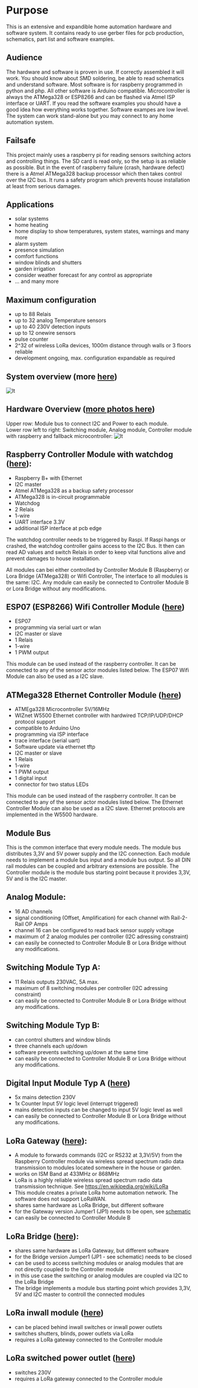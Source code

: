 # Purpose
This is an extensive and expandible home automation hardware and software system.
It contains ready to use gerber files for pcb production, schematics, part list and software examples.

## Audience
The hardware and software is proven in use. If correctly assembled it will work. You should know about SMD soldering, be able to read
schematics and understand software. Most software is for raspberry programmed in python and php. All other software is Arduino compatible. Microcontroller is always the ATMega328 or ESP8266 and can be flashed via Atmel ISP interface or UART. If you read the software examples you should have a good idea
how everything works together. Software exampes are low level. The system can work stand-alone but you may connect to any home automation system.

## Failsafe
This project mainly uses a raspberry pi for reading sensors switching actors and controlling things. The SD card is read only, so the setup is as reliable as possible. But in the event of raspberry failure (crash, hardware defect) there is a Atmel ATMega328 backup processor which then takes control
over the I2C bus. It runs a safety program which prevents house installation at least from serious damages.

## Applications
- solar systems
- home heating
- home display to show temperatures, system states, warnings and many more
- alarm system
- presence simulation
- comfort functions
- window blinds and shutters
- garden irrigation
- consider weather forecast for any control as appropriate 
- ... and many more

## Maximum configuration
- up to 88 Relais
- up to 32 analog Temperature sensors
- up to 40 230V detection inputs
- up to 12 onewire sensors
- pulse counter
- 2^32 of wireless LoRa devices, 1000m distance through walls or 3 floors reliable
- development ongoing, max. configuration expandable as required

## System overview (more [here](https://github.com/tinytronix/homeautomation/tree/master/Software/Controller))
![lt](https://github.com/tinytronix/homeautomation/blob/master/Software/Controller/Architektur.jpg)

## Hardware Overview ([more photos here](https://github.com/tinytronix/homeautomation/blob/master/Photos/readme.md))
Upper row: Module bus to connect I2C and Power to each module.<br>
Lower row left to right: Switching module, Analog module, Controller module with raspberry and fallback microcontroller:
![lt](https://github.com/tinytronix/homeautomation/blob/master/Photos/ModulesOpen.jpg)

## Raspberry Controller Module with watchdog ([here](https://github.com/tinytronix/homeautomation/tree/master/Hardware/Controllermodul_B)):
- Raspberry B+ with Ethernet 
- I2C master
- Atmel ATMega328 as a backup safety processor
- ATMega328 is in-circuit programmable
- Watchdog
- 2 Relais
- 1-wire
- UART interface 3.3V
- additional ISP interface at pcb edge

The watchdog controller needs to be triggered by Raspi. If Raspi hangs or crashed, the watchdog controller
gains access to the I2C Bus. It then can read AD values and switch Relais in order to keep vital functions
alive and prevent damages to house installation.

All modules can bei either controlled by Controller Module B (Raspberry) or Lora Bridge (ATMega328) or Wifi Controller,
The interface to all modules is the same: I2C. Any module can easily be connected to Controller Module B or Lora Bridge without any modifications.

## ESP07 (ESP8266) Wifi Controller Module ([here](https://github.com/tinytronix/homeautomation/tree/master/Hardware/Controllermodul_C))
- ESP07
- programming via serial uart or wlan
- I2C master or slave
- 1 Relais
- 1-wire
- 1 PWM output

This module can be used instead of the raspberry controller. It can be connected to any of the sensor actor modules listed below.
The ESP07 Wifi Module can also be used as a I2C slave.

## ATMega328 Ethernet Controller Module ([here](https://github.com/tinytronix/homeautomation/tree/master/Hardware/Controllermodul_D))
- ATMEga328 Microcontroller 5V/16MHz
- WIZnet W5500 Ethernet controller with hardwired TCP/IP/UDP/DHCP protocol support
- compatible to Arduino Uno
- programming via ISP interface
- trace interface (serial uart)
- Software update via ethernet tftp
- I2C master or slave
- 1 Relais
- 1-wire
- 1 PWM output
- 1 digital input
- connector for two status LEDs

This module can be used instead of the raspberry controller. It can be connected to any of the sensor actor modules listed below.
The Ethernet Controller Module can also be used as a I2C slave. Ethernet protocols are implemented in the W5500 hardware. 

## Module Bus
This is the common interface that every module needs. The module bus distributes 3,3V and 5V power supply and the
I2C connection. Each module needs to implement a module bus input and a module bus output.
So all DIN rail modules can be coupled and arbitrary extensions are possible.
The Controller module is the module bus starting point because it provides 3,3V, 5V and is the I2C master.

## Analog Module:
- 16 AD channels
- signal conditioning (Offset, Amplification) for each channel with Rail-2-Rail OP Amps
- channel 16 can be configured to read back sensor supply voltage
- maximum of 2 analog modules per controller (I2C adressing constraint)
- can easily be connected to Controller Module B or Lora Bridge without any modifications.
 
## Switching Module Typ A:
- 11 Relais outputs 230VAC, 5A max.
- maximum of 8 switching modules per controller (I2C adressing constraint) 
- can easily be connected to Controller Module B or Lora Bridge without any modifications.

## Switching Module Typ B:
- can control shutters and window blinds
- three channels each up/down
- software prevents switching up/down at the same time
- can easily be connected to Controller Module B or Lora Bridge without any modifications.

## Digital Input Module Typ A ([here](https://github.com/tinytronix/homeautomation/blob/master/Photos/Digitalmodul_A.JPG))
- 5x mains detection 230V
- 1x Counter Input 5V logic level (interrupt triggered)
- mains detection inputs can be changed to input 5V logic level as well
- can easily be connected to Controller Module B or Lora Bridge without any modifications.

## LoRa Gateway ([here](https://github.com/tinytronix/homeautomation/blob/master/Hardware/LoraGateway/readme.md)):
- A module to forwards commands (I2C or RS232 at 3,3V/5V) from the Raspberry Controller module via wireless spread spectrum radio data transmission to modules located somewhere in the house or garden.
- works on ISM Band at 433MHz or 868MHz
- LoRa is a highly reliable wireless spread spectrum radio data transmission technique. See https://en.wikipedia.org/wiki/LoRa
- This module creates a private LoRa home automation network. The software does not support LoRaWAN. 
- shares same hardware as LoRa Bridge, but different software
- for the Gateway version Jumper1 (JP1) needs to be open, see [schematic](https://github.com/tinytronix/homeautomation/blob/master/Hardware/LoraGateway/Schematic.pdf) 
- can easily be connected to Controller Module B

## LoRa Bridge ([here](https://github.com/tinytronix/homeautomation/blob/master/Hardware/LoraGateway/readme.md)):
- shares same hardware as LoRa Gateway, but different software
- for the Bridge version Jumper1 (JP1 - see schematic) needs to be closed
- can be used to access switching modules or analog modules that are not directly coupled to the Controller module
- in this use case the switching or analog modules are coupled via I2C to the LoRa Bridge 
- The bridge implements a module bus starting point which provides 3,3V, 5V and I2C master to controll the connected modules

## LoRa inwall module ([here](https://github.com/tinytronix/homeautomation/blob/master/Hardware/LoraInwallShutter/readme.md))
- can be placed behind inwall switches or inwall power outlets
- switches shutters, blinds, power outlets via LoRa
- requires a LoRa gateway connected to the Controller module

## LoRa switched power outlet ([here](https://github.com/tinytronix/homeautomation/blob/master/Hardware/LoraPowerswitch/readme.md))
- switches 230V
- requires a LoRa gateway connected to the Controller module
